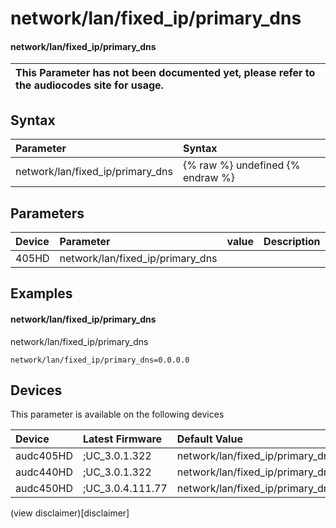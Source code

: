 ﻿---
description: network/lan/fixed_ip/primary_dns
search: false
---

# network/lan/fixed_ip/primary_dns

#### network/lan/fixed_ip/primary_dns


| This Parameter has not been documented yet, please refer to the audiocodes site for usage.  |
| :--- |

## Syntax
| Parameter | Syntax |
| :--- | :--- |
|network/lan/fixed_ip/primary_dns | {% raw %} undefined {% endraw %} |

## Parameters
|Device|Parameter|value|Description|
|:---|:---|:---|:---|
| 405HD | network/lan/fixed_ip/primary_dns |  |  |

## Examples
#### network/lan/fixed_ip/primary_dns

network/lan/fixed_ip/primary_dns

```
network/lan/fixed_ip/primary_dns=0.0.0.0
```

## Devices
This parameter is available on the following devices

| Device | Latest Firmware | Default Value |
|:---|:---|:---|
| audc405HD | ;UC_3.0.1.322 | network/lan/fixed_ip/primary_dns=0.0.0.0 
| audc440HD | ;UC_3.0.1.322 | network/lan/fixed_ip/primary_dns=0.0.0.0 
| audc450HD | ;UC_3.0.4.111.77 | network/lan/fixed_ip/primary_dns=0.0.0.0 

(view disclaimer)[disclaimer]

